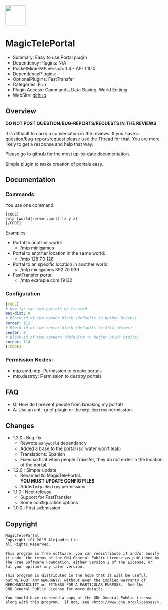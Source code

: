 <img src="https://raw.githubusercontent.com/alejandroliu/pocketmine-plugins/master/Media/portal-icon.jpg" style="width:64px;height:64px" width="64" height="64"/>

# MagicTelePortal

* Summary: Easy to use Portal plugin
* Dependency Plugins: N/A
* PocketMine-MP version: 1.4 - API 1.10.0
* DependencyPlugins: -
* OptionalPlugins: FastTransfer
* Categories: Fun
* Plugin Access: Commands, Data Saving, World Editing
* WebSite: [github](https://github.com/alejandroliu/pocket-plugins/tree/master/MagicTelePortal)

Overview
--------

**DO NOT POST QUESTION/BUG-REPORTS/REQUESTS IN THE REVIEWS**

It is difficult to carry a conversation in the reviews.  If you have a
question/bug-report/request please use the
[Thread](http://forums.pocketmine.net/threads/magicteleportal.8053/) for
that.  You are more likely to get a response and help that way.

Please go to
[github](https://github.com/alejandroliu/pocketmine-plugins/tree/master/MagicTelePortal)
for the most up-to-date documentation.

Simple plugin to make creation of portals easy.

Documentation
-------------

### Commands

You use one command:

    [CODE]
    /mtp [world|server:port] [x y z]
    [/CODE]

Examples:

* Portal to another world:
  * /mtp minigames
* Portal to another location in the same world:
  * /mtp 128 70 128
* Portal to an specific location in another world:
  * /mtp minigames 392 70 939
* FastTransfer portal
  * /mtp example.com:19132

### Configuration

```YAML
[CODE]
# How far can the portals be created
max-dist: 8
# Block-id of the border block (defaults to Nether Bricks)
border: 112
# Block-id of the center block (defaults to Still Water)
center: 9
# Block-id of the corners (defaults to Nether Brick Stairs)
corner: 114
[/CODE]
```

### Permission Nodes:

* mtp.cmd.mtp: Permission to create portals
* mtp.destroy: Permission to destroy portals

FAQ
---

* Q: How do I prevent people from breaking my portal?
* A: Use an anti-grief plugin or the `mtp.destroy` permission.

Changes
-------

* 1.3.0 : Bug-fix
  * Rewrote `manyworld` dependancy
  * Added a base to the portal (so water won't leak)
  * Translations: Spanish
  * Fixed so that when people Transfer, they do not enter in the
    location of the portal.
* 1.2.0 : Simple update
  * Renamed to MagicTelePortal.  
    **YOU MUST UPDATE CONFIG FILES**
  * Added `mtp.destroy` permission
* 1.1.0 : Next release
  * Support for FastTransfer
  * Some configuration options
* 1.0.0 : First submission

Copyright
---------

    MagicTelePortal
    Copyright (C) 2015 Alejandro Liu
    All Rights Reserved.

    This program is free software: you can redistribute it and/or modify
    it under the terms of the GNU General Public License as published by
    the Free Software Foundation, either version 2 of the License, or
    (at your option) any later version.

    This program is distributed in the hope that it will be useful,
    but WITHOUT ANY WARRANTY; without even the implied warranty of
    MERCHANTABILITY or FITNESS FOR A PARTICULAR PURPOSE.  See the
    GNU General Public License for more details.

    You should have received a copy of the GNU General Public License
    along with this program.  If not, see <http://www.gnu.org/licenses/>.
